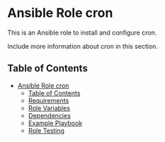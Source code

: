Ansible Role cron
=========

This is an Ansible role to install and configure cron.

Include more information about cron in this section.

Table of Contents
-----------------
- [Ansible Role cron](#ansible-role-cron)
  - [Table of Contents](#table-of-contents)
  - [Requirements](#requirements)
  - [Role Variables](#role-variables)
  - [Dependencies](#dependencies)
  - [Example Playbook](#example-playbook)
  - [Role Testing](#role-testing)
